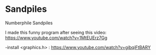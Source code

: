 # Sandpiles
 Numberphile Sandpiles

I made this funny program after seeing this video: https://www.youtube.com/watch?v=1MtEUErz7Gg

-install <graphics.h> : https://www.youtube.com/watch?v=gibqiFtBARY
